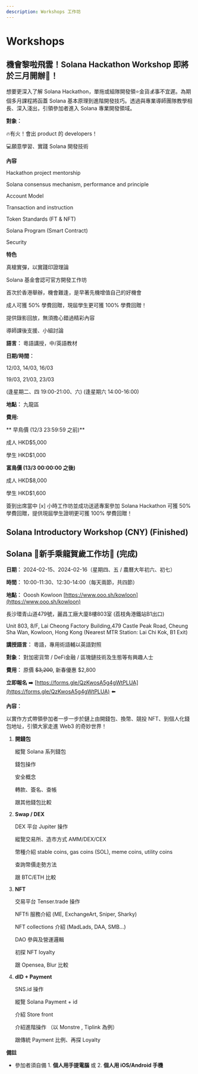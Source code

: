```yaml
---
description: Workshops 工作坊
---
```


# Workshops

## 機會黎啦飛雲！Solana Hackathon Workshop 即將於三月開辦🤩！

想要更深入了解 Solana Hackathon，單拖或組隊開發領⭐金貨💰事不宜遲。為期個多月課程將函蓋 Solana 基本原理到進階開發技巧。透過與專業導師團隊教學相長、深入淺出，引領參加者進入 Solana 專業開發領域。

**對象︰**

🔥有火！會出 product 的 developers！

💻願意學習、實踐 Solana 開發技術

**內容**

Hackathon project mentorship

Solana consensus mechanism, performance and principle

Account Model

Transaction and instruction

Token Standards (FT & NFT)

Solana Program (Smart Contract)

Security

**特色**

真槍實彈，以實踐印證理論

Solana 基金會認可官方開發工作坊

首次於香港舉辦，機會難逢，是早著先機增值自己的好機會

成人可獲 50% 學費回贈，現屆學生更可獲 100% 學費回贈！

提供錄影回放，無須擔心錯過精彩內容

導師課後支援、小組討論


**語言︰** 粵語講授，中/英語教材

**日期/時間︰**

12/03, 14/03, 16/03

19/03, 21/03, 23/03

(逢星期二、四 19:00-21:00、六)
(逢星期六 14:00-16:00)



**地點︰** 九龍區

**費用:**

** 早鳥價 (12/3 23:59:59  之前)**

成人 HKD$5,000

學生 HKD$1,000

**富鳥價 (13/3 00:00:00 之後)**

成人 HKD$8,000

學生 HKD$1,600

簽到出席當中 [x] 小時工作坊並成功送遞專案參加 Solana Hackathon 可獲 50% 學費回贈，提供現屆學生證明更可獲 100% 學費回贈！



## Solana Introductory Workshop (CNY) (Finished)

## Solana 🧧新手乘龍賀歲工作坊🐉 (完成)

**日期︰** 2024-02-15、2024-02-16（星期四、五 / 農曆大年初六、初七）

**時間︰** 10:00-11:30、12:30-14:00（每天兩節，共四節）

**地點︰** Ooosh Kowloon [https://www.ooo.sh/kowloon](https://www.ooo.sh/kowloon)

  長沙環青山道479號，麗昌工廠大廈8樓803室 (荔枝角港鐵站B1出口)

  Unit 803, 8/F, Lai Cheong Factory Building,479 Castle Peak Road, Cheung Sha Wan, Kowloon, Hong Kong   (Nearest MTR Station: Lai Chi Kok, B1 Exit)

**講授語言︰** 粵語，專用術語輔以英語對照

**對象︰** 對加密貨幣 / DeFi金融 / 區塊鏈技術及生態等有興趣人士

**費用︰** 原價 ~~$3,200~~, 新春優惠 $2,800

**立即報名** ➡️ [https://forms.gle/QzKwosA5g4gWtPLUA](https://forms.gle/QzKwosA5g4gWtPLUA) ⬅️

**內容︰**

以實作方式帶領參加者一步一步於鏈上由開錢包、換幣、競投 NFT、到個人化錢包地址，引領大家走進 Web3 的奇妙世界！

1.  **開錢包**

    縱覽 Solana 系列錢包

    錢包操作

    安全概念

    轉款、簽名、查帳

    跟其他錢包比較
2.  **Swap / DEX**

    DEX 平台 Jupiter 操作

    縱覽交易所、造市方式 AMM/DEX/CEX

    幣種介紹 stable coins, gas coins (SOL), meme coins, utility coins

    查詢幣價走勢方法

    跟 BTC/ETH 比較
3.  **NFT**

    交易平台 Tenser.trade 操作

    NFTfi 服務介紹 (ME, ExchangeArt, Sniper, Sharky)

    NFT collections 介紹 (MadLads, DAA, SMB...)

    DAO 參與及營運邏輯

    初探 NFT loyalty

    跟 Opensea, Blur 比較
4.  **dID + Payment**

    SNS.id 操作

    縱覽 Solana Payment + id

    介紹 Store front

    介紹進階操作 （以 Monstre , Tiplink 為例）

    跟傳統 Payment 比例、再探 Loyalty

**備註**

* 參加者須自備 1. **個人用手提電腦** 或 2. **個人用 iOS/Android 手機**
